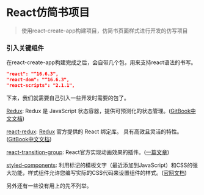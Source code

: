 # React仿简书项目

> 使用react-create-app构建项目，仿简书页面样式进行开发的仿写项目

### 引入关键组件

在react-create-app构建完成之后，会自带几个包，用来支持react语法的书写。

```json
"react": "^16.6.3",
"react-dom": "^16.6.3",
"react-scripts": "2.1.1",
```

下来，我们就需要自己引入一些开发时需要的包了。

[Redux](https://github.com/reduxjs/redux): Redux 是 JavaScript 状态容器，提供可预测化的状态管理。([GitBook中文文档](https://www.redux.org.cn/))

[react-redux](https://github.com/reduxjs/react-redux):  [Redux](https://github.com/reactjs/redux) 官方提供的 React 绑定库。 具有高效且灵活的特性。([GitBook中文文档](http://cn.redux.js.org/docs/react-redux/))

[react-transition-group](https://github.com/reactjs/react-transition-group): React官方实现动画效果的插件。([一篇文章](https://segmentfault.com/a/1190000015487495))

[styled-components](https://github.com/styled-components/styled-components): 利用标记的模板文字（最近添加到JavaScript）和CSS的强大功能，样式组件允许您编写实际的CSS代码来设置组件的样式。([官网文档](https://www.styled-components.com/docs))



另外还有一些没有用上的先不列举。
